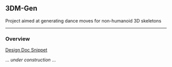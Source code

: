 ## 3DM-Gen




Project aimed at generating dance moves for non-humanoid 3D skeletons

---
### Overview
[Design Doc Snippet]("docs/designdoc.md")


... *under construction* ...